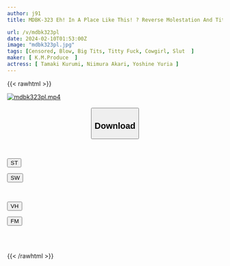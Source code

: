 ```yaml
---
author: j91
title: MDBK-323 Eh! In A Place Like This! ? Reverse Molestation And Titty Fuck That Won't Give You A Chance To Wither With The Big Breasts Technique Of A Year-round Estrus Sister

url: /v/mdbk323pl
date: 2024-02-10T01:53:00Z
image: "mdbk323pl.jpg"
tags: [Censored, Blow, Big Tits, Titty Fuck, Cowgirl, Slut	]
maker: [ K.M.Produce  ]
actress: [ Tamaki Kurumi, Niimura Akari, Yoshine Yuria ]
---
```



{{< rawhtml >}}

<div class="video" data-videoid="7wl23WQbMXhAzbl">
    <a href="javascript:;">
        <img src="/v/mdbk323pl/mdbk323pl.jpg" width="WIDTH" height="HEIGHT" alt="mdbk323pl.mp4" loading="lazy">
    </a>
</div>

<script type="text/javascript" src="https://j91.asia/asset/on-demand-st.js"></script>

<br>
  <link rel="stylesheet" href="https://j91.asia/asset/bs5.css">
  
  <center>
  <button class="btn btn-primary" type="button" data-bs-toggle="collapse" data-bs-target=".multi-collapse" aria-expanded="false" aria-controls="multiCollapseExample1 multiCollapseExample2"><h2>Download</h2></button></center>
</p>
<div class="row">
  <div class="col">
    <div class="collapse multi-collapse" id="multiCollapseExample1">
      <div class="card card-body">
	      	      <br>
<div class="buttons">  
<p><a href="https://streamtape.to/v/7wl23WQbMXhAzbl" target="_blank"><button class="btn-hover color-3"><i class="fa fa-download"></i> ST</button></a></p>
<p><a href="https://cdnwish.com/njlsifk1apbb" target="_blank"><button class="btn-hover color-2"><i class="fa fa-download"></i> SW</button></a></p></div>
    </div>
  </div>
</div>
  <div class="col">
    <div class="collapse multi-collapse" id="multiCollapseExample2">
      <div class="card card-body">
	      <br>
<div class="buttons">
<p><a href="https://vidhidepro.com/f/wndkf6rzvfc7" target="_blank"><button class="btn-hover color-9"><i class="fa fa-download"></i> VH</button></a></p>
<p><a href="https://filemoon.sx/d/om5qx62wnffp"><button class="btn-hover color-8"><i class="fa fa-download"></i> FM</button></a></p></div>
<br><br>
      </div>
    </div>
  </div>
</div>

{{< /rawhtml >}}